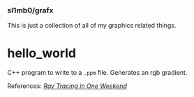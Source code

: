 ### sl1mb0/grafx

This is just a collection of all of my graphics related things.

# hello_world 
 
 C++ program to write to a `.ppm` file. Generates an rgb gradient.

References:
[_Ray Tracing in One Weekend_](https://raytracing.github.io/books/RayTracingInOneWeekend.html)
